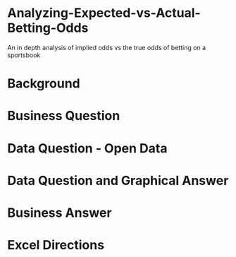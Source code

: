 # Analyzing-Expected-vs-Actual-Betting-Odds
An in depth analysis of implied odds vs the true odds of betting on a sportsbook

# Background


# Business Question



# Data Question - Open Data



# Data Question and Graphical Answer





# Business Answer



# Excel Directions
